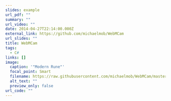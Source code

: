 ```yaml
---
slides: example
url_pdf: ""
summary: ""
url_video: ""
date: 2014-04-27T22:14:00.000Z
external_link: https://github.com/michaelmob/WebMCam
url_slides: ""
title: WebMCam
tags:
  - C#
links: []
image:
  caption: '"Modern Rune"'
  focal_point: Smart
  filename: https://raw.githubusercontent.com/michaelmob/WebMCam/master/Resources/ModernRune.ico
  alt_text: ""
  preview_only: false
url_code: ""
---
```


